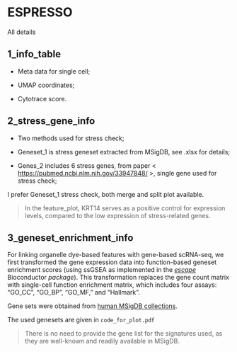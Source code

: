 # ESPRESSO
All details 

## 1_info_table
- Meta data for single cell;

- UMAP coordinates;

- Cytotrace score.

## 2_stress_gene_info
- Two methods used for stress check;

- Geneset_1 is stress geneset extracted from MSigDB, see .xlsx for details;

- Genes_2 includes  6 stress genes, from paper < https://pubmed.ncbi.nlm.nih.gov/33947848/ >, single gene used for stress check;

I prefer Geneset_1 stress check, both merge and split plot available.

> In the feature_plot, KRT14 serves as a positive control for expression levels, compared to the low expression of stress-related genes.

## 3_geneset_enrichment_info

For linking organelle dye-based features with gene-based scRNA-seq, we first transformed the gene expression data into function-based geneset enrichment scores (using ssGSEA as implemented in the [*escape*](https://www.bioconductor.org/packages/release/bioc/html/escape.html) Bioconductor *package*). This transformation replaces the gene count matrix with single-cell function enrichment matrix, which includes four assays: “GO_CC”, “GO_BP”, “GO_MF,” and “Hallmark”. 

Gene sets were obtained from [human MSigDB collections](https://www.gsea-msigdb.org/gsea/msigdb/genesets.jsp).

The used genesets are given in `code_for_plot.pdf`

> There is no need to provide the gene list for the signatures used, as they are well-known and readily available in MSigDB.
